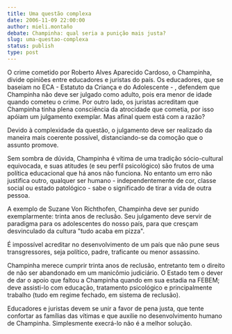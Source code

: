 ```yaml
---
title: Uma questão complexa
date: 2006-11-09 22:00:00
author: mieli.montaño
debate: Champinha: qual seria a punição mais justa?
slug: uma-questao-complexa
status: publish 
type: post
---
```


O crime cometido por Roberto Alves Aparecido Cardoso, o Champinha, divide opiniões entre educadores e juristas do país. Os educadores, que se baseiam no ECA - Estatuto da Criança e do Adolescente - , defendem que Champinha não deve ser julgado como adulto, pois era menor de idade quando cometeu o crime. Por outro lado, os juristas acreditam que Champinha tinha plena consciência da atrocidade que cometia, por isso apóiam um julgamento exemplar. Mas afinal quem está com a razão?   

Devido à complexidade da questão, o julgamento deve ser realizado da maneira mais coerente possível, distanciando-se da comoção que o assunto promove.   

Sem sombra de dúvida, Champinha é vítima de uma tradição sócio-cultural equivocada, e suas atitudes (e seu perfil psicológico) são frutos de uma política educacional que há anos não funciona. No entanto um erro não justifica outro, qualquer ser humano - independentemente de cor, classe social ou estado patológico - sabe o significado de tirar a vida de outra pessoa.   

A exemplo de Suzane Von Richthofen, Champinha deve ser punido exemplarmente: trinta anos de reclusão. Seu julgamento deve servir de paradigma para os adolescentes do nosso país, para que cresçam desvinculado da cultura "tudo acaba em pizza".   

É impossível acreditar no desenvolvimento de um país que não pune seus transgressores, seja político, padre, traficante ou menor assassino.   

Champinha merece cumprir trinta anos de reclusão, entretanto tem o direito de não ser abandonado em um manicômio judiciário. O Estado tem o dever de dar o apoio que faltou a Champinha quando em sua estadia na FEBEM; deve assisti-lo com educação, tratamento psicológico e principalmente trabalho (tudo em regime fechado, em sistema de reclusão).   

Educadores e juristas devem se unir a favor de pena justa, que tente confortar as famílias das vítimas e que auxilie no desenvolvimento humano de Champinha. Simplesmente execrá-lo não é a melhor solução.

